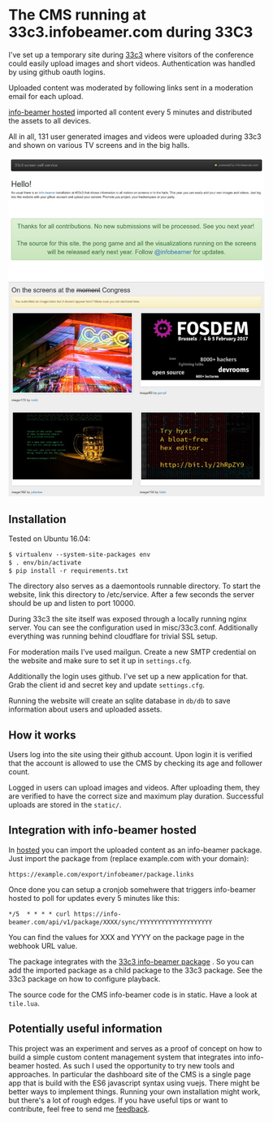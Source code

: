 # The CMS running at 33c3.infobeamer.com during 33C3

I've set up a temporary site during
[33c3](https://events.ccc.de/congress/2016/wiki/Main_Page)
where visitors of the conference could easily upload images
and short videos.  Authentication was handled by using
github oauth logins.

Uploaded content was moderated by following links sent in a
moderation email for each upload.

[info-beamer hosted](https://info-beamer.com/hosted)
imported all content every 5 minutes and distributed the
assets to all devices.

All in all, 131 user generated images and videos were
uploaded during 33c3 and shown on various TV screens and in
the big halls.

![33c3 setup](misc/screenshot.jpg)

## Installation

Tested on Ubuntu 16.04:

```
$ virtualenv --system-site-packages env
$ . env/bin/activate
$ pip install -r requirements.txt
```

The directory also serves as a daemontools runnable
directory. To start the website, link this directory to
/etc/service. After a few seconds the server should be up
and listen to port 10000.

During 33c3 the site itself was exposed through a locally
running nginx server. You can see the configuration used in
misc/33c3.conf. Additionally everything was running behind
cloudflare for trivial SSL setup.

For moderation mails I've used mailgun. Create a new SMTP
credential on the website and make sure to set it up in
`settings.cfg`.

Additionally the login uses github. I've set up a new
application for that. Grab the client id and secret key and
update `settings.cfg`.

Running the website will create an sqlite database
in `db/db` to save information about users and uploaded
assets.

## How it works

Users log into the site using their github account.  Upon
login it is verified that the account is allowed to use the
CMS by checking its age and follower count.

Logged in users can upload images and videos. After
uploading them, they are verified to have the correct size
and maximum play duration. Successful uploads are stored in
the `static/`.

## Integration with info-beamer hosted

In [hosted](https://info-beamer.com/hosted) you can import
the uploaded content as an info-beamer package. Just import
the package from (replace example.com with your domain):

```
https://example.com/export/infobeamer/package.links
```

Once done you can setup a cronjob somehwere that triggers
info-beamer hosted to poll for updates every 5 minutes like
this:

```
*/5  * * * * curl https://info-beamer.com/api/v1/package/XXXX/sync/YYYYYYYYYYYYYYYYYYYY
```

You can find the values for XXX and YYYY on the package page
in the webhook URL value.

The package integrates with the 
[33c3 info-beamer package](https://github.com/info-beamer/package-33c3)
. So you can add the imported package as a child package
to the 33c3 package. See the 33c3 package on how to configure
playback.

The source code for the CMS info-beamer code is in static.
Have a look at `tile.lua`.

## Potentially useful information

This project was an experiment and serves as a proof of
concept on how to build a simple custom content management
system that integrates into info-beamer hosted. As such I
used the opportunity to try new tools and approaches. In
particular the dashboard site of the CMS is a single page
app that is build with the ES6 javascript syntax using
vuejs. There might be better ways to implement things.
Running your own installation might work, but there's a lot
of rough edges.  If you have useful tips or want to
contribute, feel free to send me
[feedback](https://info-beamer.com/doc/about).


